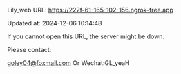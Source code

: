 Lily_web URL: https://222f-61-165-102-156.ngrok-free.app

Updated at: 2024-12-06 10:14:48

If you cannot open this URL, the server might be down.

Please contact: 

goley04@foxmail.com Or Wechat:GL_yeaH